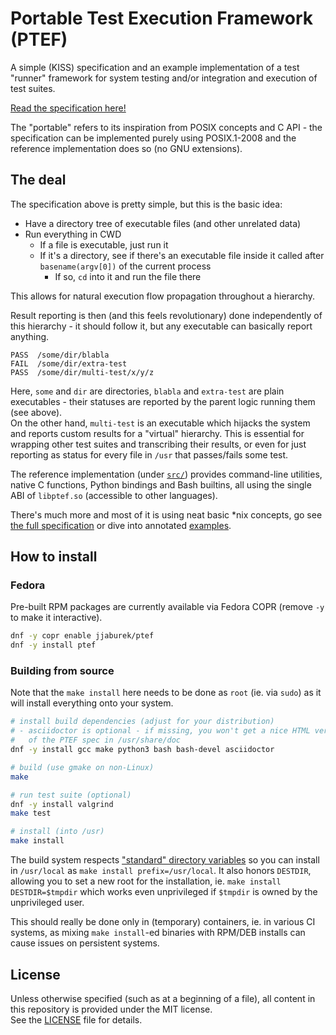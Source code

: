 # Portable Test Execution Framework (PTEF)

A simple (KISS) specification and an example implementation of a test "runner"
framework for system testing and/or integration and execution of test suites.

[Read the specification here!](src/doc/ptef.adoc)

The "portable" refers to its inspiration from POSIX concepts and C API - the
specification can be implemented purely using POSIX.1-2008 and the reference
implementation does so (no GNU extensions).

## The deal

The specification above is pretty simple, but this is the basic idea:

* Have a directory tree of executable files (and other unrelated data)
* Run everything in CWD
  * If a file is executable, just run it
  * If it's a directory, see if there's an executable file inside it
    called after `basename(argv[0])` of the current process
    * If so, `cd` into it and run the file there

This allows for natural execution flow propagation throughout a hierarchy.

Result reporting is then (and this feels revolutionary) done independently
of this hierarchy - it should follow it, but any executable can basically
report anything.

```
PASS  /some/dir/blabla
FAIL  /some/dir/extra-test
PASS  /some/dir/multi-test/x/y/z
```

Here, `some` and `dir` are directories, `blabla` and `extra-test` are plain
executables - their statuses are reported by the parent logic running them
(see above).  
On the other hand, `multi-test` is an executable which hijacks the system and
reports custom results for a "virtual" hierarchy. This is essential for wrapping
other test suites and transcribing their results, or even for just reporting
as status for every file in `/usr` that passes/fails some test.

The reference implementation (under [`src/`](src)) provides command-line
utilities, native C functions, Python bindings and Bash builtins, all using
the single ABI of `libptef.so` (accessible to other languages).

There's much more and most of it is using neat basic \*nix concepts, go see
[the full specification](src/doc/ptef.adoc) or dive into annotated
[examples](examples).

## How to install

### Fedora

Pre-built RPM packages are currently available via Fedora COPR (remove `-y`
to make it interactive).

```sh
dnf -y copr enable jjaburek/ptef
dnf -y install ptef
```

### Building from source

Note that the `make install` here needs to be done as `root` (ie. via `sudo`)
as it will install everything onto your system.

```sh
# install build dependencies (adjust for your distribution)
# - asciidoctor is optional - if missing, you won't get a nice HTML version
#   of the PTEF spec in /usr/share/doc
dnf -y install gcc make python3 bash bash-devel asciidoctor

# build (use gmake on non-Linux)
make

# run test suite (optional)
dnf -y install valgrind
make test

# install (into /usr)
make install
```

The build system respects
["standard" directory variables](https://www.gnu.org/prep/standards/html_node/Directory-Variables.html)
so you can install in `/usr/local` as `make install prefix=/usr/local`. It also
honors `DESTDIR`, allowing you to set a new root for the installation, ie.
`make install DESTDIR=$tmpdir` which works even unprivileged if `$tmpdir` is
owned by the unprivileged user.

This should really be done only in (temporary) containers, ie. in various
CI systems, as mixing `make install`-ed binaries with RPM/DEB installs can
cause issues on persistent systems.

## License

Unless otherwise specified (such as at a beginning of a file), all content in
this repository is provided under the MIT license.  
See the [LICENSE](LICENSE) file for details.
